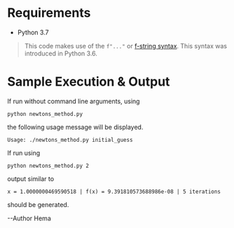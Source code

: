 # Requirements

  * Python 3.7

  > This code makes use of the `f"..."` or [f-string
  > syntax](https://www.python.org/dev/peps/pep-0498/). This syntax was
  > introduced in Python 3.6.


  # Sample Execution & Output

  If run without command line arguments, using

  ```
  python newtons_method.py
  ```

  the following usage message will be displayed.

  ```
  Usage: ./newtons_method.py initial_guess
  ```
If run using

```
python newtons_method.py 2
```

output similar to

```
x = 1.0000000469590518 | f(x) = 9.391810573688986e-08 | 5 iterations
```

should be generated.

--Author Hema

